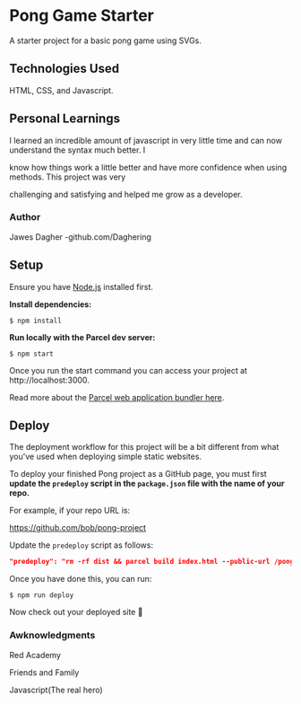 # Pong Game Starter

A starter project for a basic pong game using SVGs.


## Technologies Used

HTML, CSS, and Javascript. 
 
## Personal Learnings

I learned an incredible amount of javascript in very little time and can now understand the syntax much better. I

know how things work a little better and have more confidence when using methods. This project was very 
 
challenging and satisfying and helped me grow as a developer.


### Author

Jawes Dagher -github.com/Daghering


## Setup

Ensure you have [Node.js](https://nodejs.org/en/) installed first.

**Install dependencies:**

`$ npm install`

**Run locally with the Parcel dev server:**

`$ npm start`

Once you run the start command you can access your project at http://localhost:3000.

Read more about the [Parcel web application bundler here](https://parceljs.org/).

## Deploy

The deployment workflow for this project will be a bit different from what you've used when deploying simple static websites.

To deploy your finished Pong project as a GitHub page, you must first **update the `predeploy` script in the `package.json` file with the name of your repo.**

For example, if your repo URL is:

https://github.com/bob/pong-project

Update the `predeploy` script as follows:

```json
"predeploy": "rm -rf dist && parcel build index.html --public-url /pong-project",
```

Once you have done this, you can run:

`$ npm run deploy`

Now check out your deployed site 🙂


### Awknowledgments

Red Academy

Friends and Family

Javascript(The real hero)


